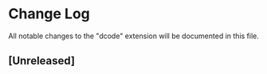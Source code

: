 # Change Log

All notable changes to the "dcode" extension will be documented in this file.

## [Unreleased]
